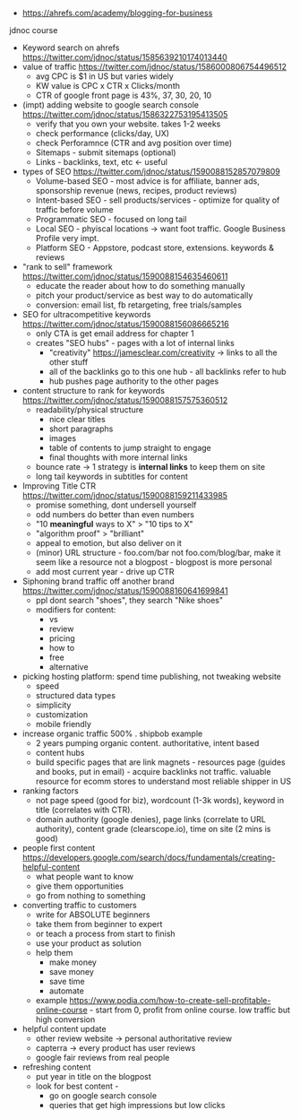 - https://ahrefs.com/academy/blogging-for-business

jdnoc course
- Keyword search on ahrefs https://twitter.com/jdnoc/status/1585639210174013440
- value of traffic  https://twitter.com/jdnoc/status/1586000806754496512
	- avg CPC is $1 in US but varies widely
	- KW value is CPC x CTR x Clicks/month
	- CTR of google front page is 43%, 37, 30, 20, 10
- (impt) adding website to google search console https://twitter.com/jdnoc/status/1586322753195413505
	- verify that you own your website. takes 1-2 weeks
	- check performance (clicks/day, UX)
	- check Perforamnce (CTR and avg position over time)
	- Sitemaps - submit sitemaps (optional)
	- Links - backlinks, text, etc <- useful
- types of SEO https://twitter.com/jdnoc/status/1590088152857079809
	- Volume-based SEO - most advice is for affiliate, banner ads, sponsorship revenue (news, recipes, product reviews)
	- Intent-based SEO - sell products/services - optimize for quality of traffic before volume
	- Programmatic SEO - focused on long tail
	- Local SEO - phyiscal locations -> want foot traffic. Google Business Profile very impt.
	- Platform SEO - Appstore, podcast store, extensions. keywords & reviews
- "rank to sell" framework https://twitter.com/jdnoc/status/1590088154635460611
	- educate the reader about how to do something manually
	- pitch your product/service as best way to do automatically
	- conversion: email list, fb retargeting, free trials/samples
- SEO for ultracompetitive keywords https://twitter.com/jdnoc/status/1590088156086665216
	- only CTA is get email address for chapter 1
	- creates "SEO hubs" - pages with a lot of internal links
		- "creativity" https://jamesclear.com/creativity -> links to all the other stuff
		- all of the backlinks go to this one hub - all backlinks refer to hub
		- hub pushes page authority to the other pages
- content structure to rank for keywords https://twitter.com/jdnoc/status/1590088157575360512
	- readability/physical structure
		- nice clear titles
		- short paragraphs
		- images
		- table of contents to jump straight to engage
		- final thoughts with more internal links
	- bounce rate -> 1 strategy is **internal links** to keep them on site
	- long tail keywords in subtitles for content
- Improving Title CTR https://twitter.com/jdnoc/status/1590088159211433985
	- promise something, dont undersell yourself
	- odd numbers do better than even numbers
	- "10 **meaningful** ways to X" > "10 tips to X"
	- "algorithm proof" > "brilliant"
	- appeal to emotion, but also deliver on it
	- (minor) URL structure - foo.com/bar not foo.com/blog/bar, make it seem like a resource not a blogpost - blogpost is more personal
	- add most current year - drive up CTR
- Siphoning brand traffic off another brand https://twitter.com/jdnoc/status/1590088160641699841
	- ppl dont search "shoes", they search "Nike shoes"
	- modifiers for content:
		- vs
		- review
		- pricing
		- how to
		- free
		- alternative
- picking hosting platform: spend time publishing, not tweaking website
	- speed
	- structured data types
	- simplicity
	- customization
	- mobile friendly
- increase organic traffic 500% . shipbob example
	- 2 years pumping organic content. authoritative, intent based
	- content hubs
	- build specific pages that are link magnets - resources page (guides and books, put in email) - acquire backlinks not traffic. valuable resource for ecomm stores to understand most reliable shipper in US
- ranking factors
	- not page speed (good for biz), wordcount (1-3k words), keyword in title (correlates with CTR).
	- domain authority (google denies), page links (correlate to URL authority), content grade (clearscope.io), time on site (2 mins is good)
- people first content https://developers.google.com/search/docs/fundamentals/creating-helpful-content
	- what people want to know
	- give them opportunities
	- go from nothing to something
- converting traffic to customers
	- write for ABSOLUTE beginners
	- take them from beginner to expert
	- or teach a process from start to finish
	- use your product as solution
	- help them
		- make money
		- save money
		- save time
		- automate
	- example https://www.podia.com/how-to-create-sell-profitable-online-course - start from 0, profit from online course. low traffic but high conversion
- helpful content update
	- other review website -> personal authoritative review
	- capterra -> every product has user reviews
	- google fair reviews from real people
- refreshing content
	- put year in title on the blogpost
	- look for best content - 
		- go on google search console
		- queries that get high impressions but low clicks